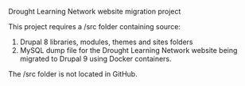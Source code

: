 Drought Learning Network website migration project

This project requires a /src folder containing source:
  1. Drupal 8 libraries, modules, themes and sites folders
  2. MySQL dump file
for the Drought Learning Network website being migrated to 
Drupal 9 using Docker containers.

The /src folder is not located in GitHub.
